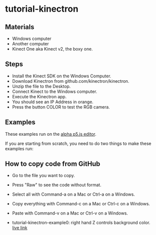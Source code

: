 # tutorial-kinectron

## Materials

* Windows computer
* Another computer
* Kinect One aka Kinect v2, the boxy one.

## Steps

* Install the Kinect SDK on the Windows Computer.
* Download Kinectron from github.com/kinectron/kinectron.
* Unzip the file to the Desktop.
* Connect Kinect to the Windows computer.
* Execute the Kinectron app.
* You should see an IP Address in orange.
* Press the button COLOR to test the RGB camera.



## Examples

These examples run on the [alpha p5.js editor](https://alpha.editor.p5js.org/).

If you are starting from scratch, you need to do two things to make these examples run:

## How to copy code from GitHub

* Go to the file you want to copy.
* Press "Raw" to see the code without format.
* Select all with Command-a on a Mac or Ctrl-a on a Windows.
* Copy everything with Command-c on a Mac or Ctrl-c on a Windows.
* Paste with Command-v on a Mac or Ctrl-v on a Windows.


* tutorial-kinectron-example0: right hand Z controls background color. [live link](http://alpha.editor.p5js.org/montoyamoraga/sketches/BkwAqUb9G)
